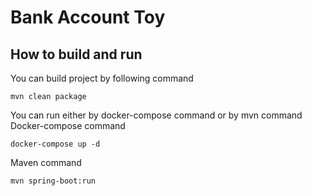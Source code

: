 # Bank Account Toy

## How to build and run
You can build project by following command

```shell script
mvn clean package
```

You can run either by docker-compose command or by mvn command
Docker-compose command
```shell script
docker-compose up -d
```

Maven command
```shell script
mvn spring-boot:run
```
